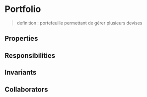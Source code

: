 # Portfolio

> definition : portefeuille permettant de gérer plusieurs devises

## Properties
    

## Responsibilities
    


## Invariants
    
## Collaborators
    